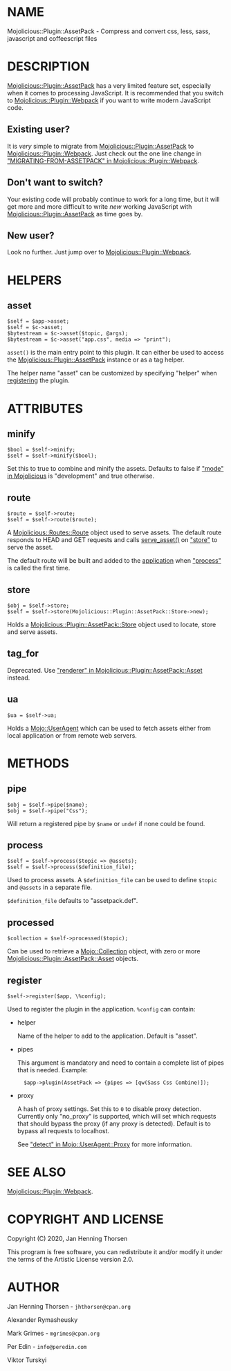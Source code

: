 # NAME

Mojolicious::Plugin::AssetPack - Compress and convert css, less, sass, javascript and coffeescript files

# DESCRIPTION

[Mojolicious::Plugin::AssetPack](https://metacpan.org/pod/Mojolicious%3A%3APlugin%3A%3AAssetPack) has a very limited feature set, especially
when it comes to processing JavaScript. It is recommended that you switch to
[Mojolicious::Plugin::Webpack](https://metacpan.org/pod/Mojolicious%3A%3APlugin%3A%3AWebpack) if you want to write modern JavaScript code.

## Existing user?

It is _very_ simple to migrate from [Mojolicious::Plugin::AssetPack](https://metacpan.org/pod/Mojolicious%3A%3APlugin%3A%3AAssetPack) to
[Mojolicious::Plugin::Webpack](https://metacpan.org/pod/Mojolicious%3A%3APlugin%3A%3AWebpack). Just check out the one line change in
["MIGRATING-FROM-ASSETPACK" in Mojolicious::Plugin::Webpack](https://metacpan.org/pod/Mojolicious%3A%3APlugin%3A%3AWebpack#MIGRATING-FROM-ASSETPACK).

## Don't want to switch?

Your existing code will probably continue to work for a long time, but it will
get more and more difficult to write _new_ working JavaScript with
[Mojolicious::Plugin::AssetPack](https://metacpan.org/pod/Mojolicious%3A%3APlugin%3A%3AAssetPack) as time goes by.

## New user?

Look no further. Just jump over to [Mojolicious::Plugin::Webpack](https://metacpan.org/pod/Mojolicious%3A%3APlugin%3A%3AWebpack).

# HELPERS

## asset

    $self = $app->asset;
    $self = $c->asset;
    $bytestream = $c->asset($topic, @args);
    $bytestream = $c->asset("app.css", media => "print");

`asset()` is the main entry point to this plugin. It can either be used to
access the [Mojolicious::Plugin::AssetPack](https://metacpan.org/pod/Mojolicious%3A%3APlugin%3A%3AAssetPack) instance or as a tag helper.

The helper name "asset" can be customized by specifying "helper" when
[registering](#register) the plugin.

# ATTRIBUTES

## minify

    $bool = $self->minify;
    $self = $self->minify($bool);

Set this to true to combine and minify the assets. Defaults to false if
["mode" in Mojolicious](https://metacpan.org/pod/Mojolicious#mode) is "development" and true otherwise.

## route

    $route = $self->route;
    $self = $self->route($route);

A [Mojolicious::Routes::Route](https://metacpan.org/pod/Mojolicious%3A%3ARoutes%3A%3ARoute) object used to serve assets. The default route
responds to HEAD and GET requests and calls
[serve\_asset()](https://metacpan.org/pod/Mojolicious%3A%3APlugin%3A%3AAssetPack%3A%3AStore#serve_asset) on ["store"](#store)
to serve the asset.

The default route will be built and added to the [application](https://metacpan.org/pod/Mojolicious)
when ["process"](#process) is called the first time.

## store

    $obj = $self->store;
    $self = $self->store(Mojolicious::Plugin::AssetPack::Store->new);

Holds a [Mojolicious::Plugin::AssetPack::Store](https://metacpan.org/pod/Mojolicious%3A%3APlugin%3A%3AAssetPack%3A%3AStore) object used to locate, store
and serve assets.

## tag\_for

Deprecated. Use ["renderer" in Mojolicious::Plugin::AssetPack::Asset](https://metacpan.org/pod/Mojolicious%3A%3APlugin%3A%3AAssetPack%3A%3AAsset#renderer) instead.

## ua

    $ua = $self->ua;

Holds a [Mojo::UserAgent](https://metacpan.org/pod/Mojo%3A%3AUserAgent) which can be used to fetch assets either from local
application or from remote web servers.

# METHODS

## pipe

    $obj = $self->pipe($name);
    $obj = $self->pipe("Css");

Will return a registered pipe by `$name` or `undef` if none could be found.

## process

    $self = $self->process($topic => @assets);
    $self = $self->process($definition_file);

Used to process assets. A `$definition_file` can be used to define `$topic`
and `@assets` in a separate file.

`$definition_file` defaults to "assetpack.def".

## processed

    $collection = $self->processed($topic);

Can be used to retrieve a [Mojo::Collection](https://metacpan.org/pod/Mojo%3A%3ACollection) object, with zero or more
[Mojolicious::Plugin::AssetPack::Asset](https://metacpan.org/pod/Mojolicious%3A%3APlugin%3A%3AAssetPack%3A%3AAsset) objects.

## register

    $self->register($app, \%config);

Used to register the plugin in the application. `%config` can contain:

- helper

    Name of the helper to add to the application. Default is "asset".

- pipes

    This argument is mandatory and need to contain a complete list of pipes that is
    needed. Example:

        $app->plugin(AssetPack => {pipes => [qw(Sass Css Combine)]);

- proxy

    A hash of proxy settings. Set this to `0` to disable proxy detection.
    Currently only "no\_proxy" is supported, which will set which requests that
    should bypass the proxy (if any proxy is detected). Default is to bypass all
    requests to localhost.

    See ["detect" in Mojo::UserAgent::Proxy](https://metacpan.org/pod/Mojo%3A%3AUserAgent%3A%3AProxy#detect) for more information.

# SEE ALSO

[Mojolicious::Plugin::Webpack](https://metacpan.org/pod/Mojolicious%3A%3APlugin%3A%3AWebpack).

# COPYRIGHT AND LICENSE

Copyright (C) 2020, Jan Henning Thorsen

This program is free software, you can redistribute it and/or modify it under
the terms of the Artistic License version 2.0.

# AUTHOR

Jan Henning Thorsen - `jhthorsen@cpan.org`

Alexander Rymasheusky

Mark Grimes - `mgrimes@cpan.org`

Per Edin - `info@peredin.com`

Viktor Turskyi
